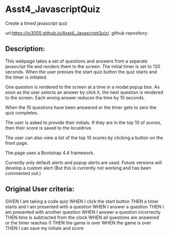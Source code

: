# Asst4_JavascriptQuiz
Create a timed javascript quiz

url:https://jo3005.github.io/Asst4_JavascriptQuiz/.
github repository: 

## Description:

This webpage takes a set of questions and answers from a separate javascript file and renders them to the screen.  The initial timer is set to 120 seconds. 
When the user presses the start quiz button the quiz starts and the timer is initiated.

One question is rendered to the screen at a time in a modal popup box. As soon as the user selects an answer by click it, the next question is rendered to the screen.  Each wrong answer reduces the time by 10 seconds.

When the 10 questions have been answered or the timer gets to zero the quiz completes.  

The user is asked to provide their initials.  If they are in the top 10 of scores, then their score is saved to the localdrive.

The user can also view a list of the top 10 scores by  clicking a button on the front page.

The page uses a Bootstrap 4.4 framework.

Currently only default alerts and popup alerts are used.  Future versions will develop a custom alert (But this is currently not working and has been commented out.)


## Original User criteria:
GIVEN I am taking a code quiz
WHEN I click the start button
THEN a timer starts and I am presented with a question
WHEN I answer a question
THEN I am presented with another question
WHEN I answer a question incorrectly
THEN time is subtracted from the clock
WHEN all questions are answered or the timer reaches 0
THEN the game is over
WHEN the game is over
THEN I can save my initials and score
